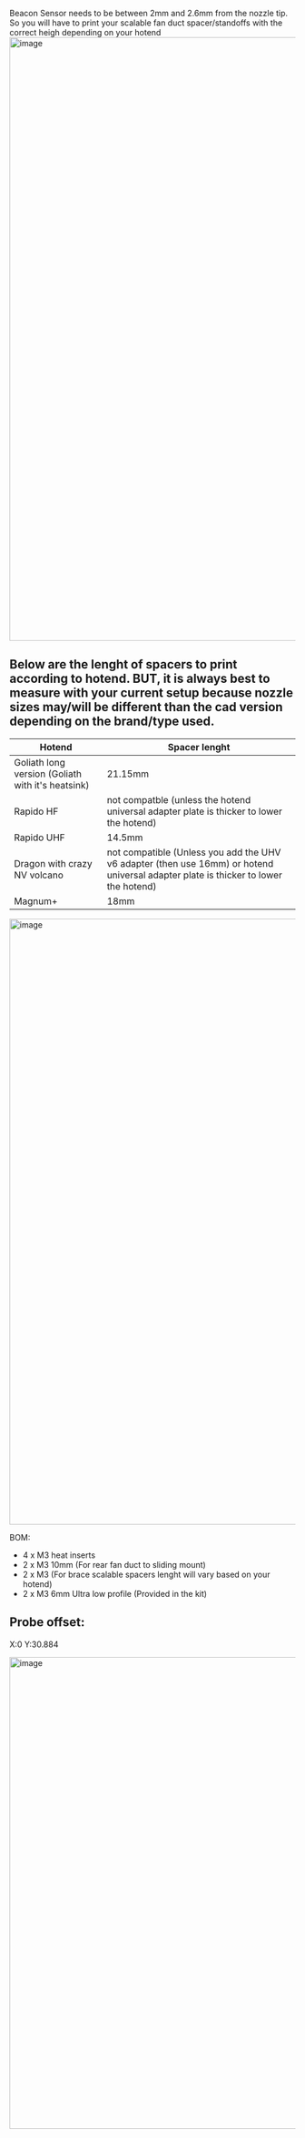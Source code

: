 Beacon Sensor needs to be between 2mm and 2.6mm from the nozzle tip. So you will have to print your scalable fan duct spacer/standoffs with the correct heigh depending on your hotend
<img width="1062" alt="image" src="https://user-images.githubusercontent.com/37383368/219794565-2839fb28-6966-4a29-ba44-c32ee03703d1.png">

## Below are the lenght of spacers to print according to hotend. BUT, it is always best to measure with your current setup because nozzle sizes may/will be different than the cad version depending on the brand/type used. 


| Hotend | Spacer lenght  |
| ------ | ----           |
|Goliath long version (Goliath with it's heatsink)| 21.15mm |
|Rapido HF|  not compatble (unless the hotend universal adapter plate is thicker to lower the hotend)|
|Rapido UHF| 14.5mm |
|Dragon with crazy NV volcano| not compatible (Unless you add the UHV v6 adapter (then use 16mm) or hotend universal adapter plate is thicker to lower the hotend) |
|Magnum+| 18mm |

<img width="1066" alt="image" src="https://user-images.githubusercontent.com/37383368/220183537-353e577d-fb8e-443a-92f1-499e1bb72592.png">

BOM:
- 4 x M3 heat inserts
- 2 x M3 10mm (For rear fan duct to sliding mount)
- 2 x M3 (For brace scalable spacers lenght will vary based on your hotend)
- 2 x M3 6mm Ultra low profile (Provided in the kit)

## Probe offset:
X:0 Y:30.884

<img width="830" alt="image" src="https://user-images.githubusercontent.com/37383368/224377129-61024360-62c8-400e-9607-193bcffa49c0.png">






